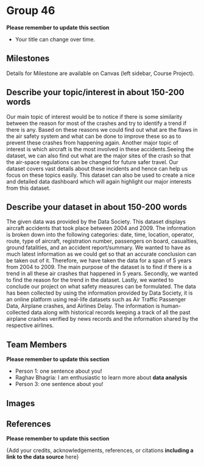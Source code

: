 # Group 46 

**Please remember to update this section**

- Your title can change over time.

## Milestones

Details for Milestone are available on Canvas (left sidebar, Course Project).

## Describe your topic/interest in about 150-200 words

 Our main topic of interest would be to notice if there is some similarity between the reason for most of the crashes and try to identify a trend if there is any. Based on these reasons we could find out what are the flaws in the air safety system and what can be done to improve these so as to prevent these crashes from happening again. Another major topic of interest is which aircraft is the most involved in these accidents.Seeing the dataset, we can also find out what are the major sites of the crash so that the air-space regulations can be changed for future safer travel.  Our dataset covers vast details about these incidents and hence can help us focus on these topics easily. This dataset can also be used to create a nice and detailed data dashboard which will again highlight our major interests from this dataset. 





## Describe your dataset in about 150-200 words

The given data was provided by the Data Society. This dataset displays aircraft accidents that took place between 2004 and 2009. The information is broken down into the following categories: date, time, location, operator, route, type of aircraft, registration number, passengers on board, casualties, ground fatalities, and an accident report/summary. We wanted to have as much latest information as we could get so that an accurate conclusion can be taken out of it. Therefore, we have taken the data for a span of 5 years from 2004 to 2009. The main purpose of the dataset is to find if there is a trend in all these air crashes that happened in 5 years. Secondly, we wanted to find the reason for the trend in the dataset. Lastly, we wanted to conclude our project on what safety measures can be formulated. The data has been collected by using the information provided by Data Society, it is an online platform using real-life datasets such as Air Traffic Passenger Data, Airplane crashes, and Airlines Delay. The information is human-collected data along with historical records keeping a track of all the past airplane crashes verified by news records and the information shared by the respective airlines.




## Team Members

**Please remember to update this section**

- Person 1: one sentence about you!
- Raghav Bhagria: I am enthusiastic to learn more about **data analysis** 
- Person 3: one sentence about you!

## Images

[]()



## References

**Please remember to update this section**

{Add your credits, acknowledgements, references, or citations **including a link to the data source** here}



